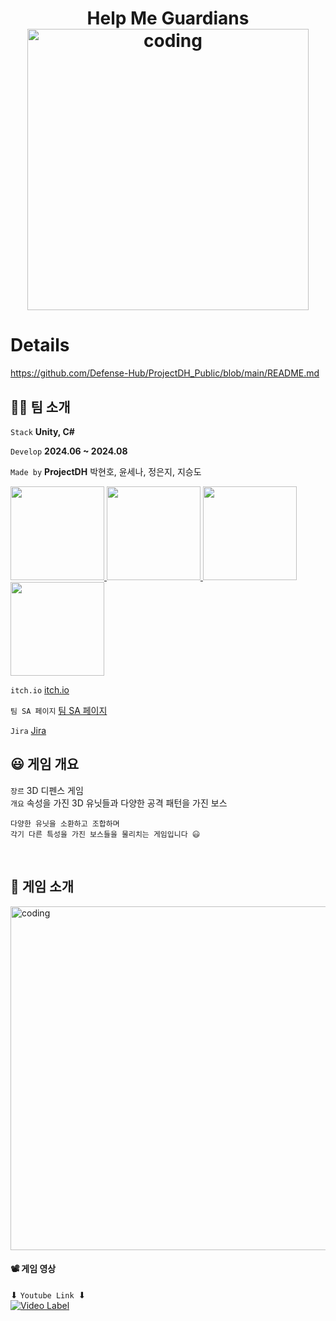 <div align="center">
    
# Help Me Guardians <br/> <img src="https://github.com/user-attachments/assets/dbcfeed1-418b-4926-81db-ecbcd2a21faf" alt="coding" width="450px" />  
</div>

# Details
https://github.com/Defense-Hub/ProjectDH_Public/blob/main/README.md

## 🙋‍♂️ 팀 소개

 `Stack`  **Unity, C#**   

 `Develop`  **2024.06 ~ 2024.08**   

 `Made by`  **ProjectDH** 박현호, 윤세나, 정은지, 지승도
<p>
<a href="https://github.com/LuBly">
  <img src="https://github.com/LuBly.png" width="150">
</a>
<a href="https://github.com/mwomwo1">
  <img src="https://github.com/mwomwo1.png" width="150">
</a>
<a href="https://github.com/JeongEunJi1127">
  <img src="https://github.com/JeongEunJi1127.png" width="150">
</a>
<a href="https://github.com/seungdo1234">
  <img src="https://github.com/seungdo1234.png" width="150">
</a>
</p>

`itch.io` [itch.io](https://defensehub-a.itch.io/help-me-guadians)  

`팀 SA 페이지` [팀 SA 페이지](https://www.notion.so/DefenseHub-04dec92b233a448097eb3f7fe2709e0e?pvs=24)  

`Jira` [Jira](https://profilehyunho.notion.site/Jira-1331eab7a4d5417ca29c757cb2e79aaf)  
      
## 😃 게임 개요 

`장르` 3D 디펜스 게임  
`개요` 속성을 가진 3D 유닛들과 다양한 공격 패턴을 가진 보스  

    다양한 유닛을 소환하고 조합하며
    각기 다른 특성을 가진 보스들을 물리치는 게임입니다 😃

<br/>  

## 💝 게임 소개
<img src="https://github.com/user-attachments/assets/9ba990dd-5c8f-4e36-92b2-da68896412df" alt="coding" width="550px" />

#### 📽️ 게임 영상
 ⬇ `Youtube Link `⬇ 
<br/>
[![Video Label](http://img.youtube.com/vi/dXaxCyhyKd8/0.jpg)](https://www.youtube.com/watch?v=dXaxCyhyKd8)

<br/>    

</details>

<br/>    
<br/>  
